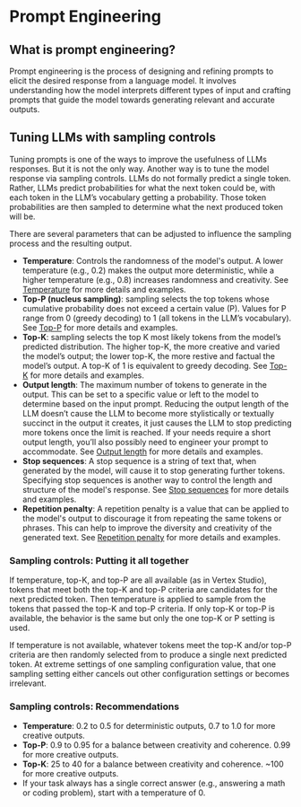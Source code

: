 # Prompt Engineering

## What is prompt engineering?
Prompt engineering is the process of designing and refining prompts to elicit the desired response from a language model. 
It involves understanding how the model interprets different types of input and crafting prompts that guide the model towards generating relevant and accurate outputs.

## Tuning LLMs with sampling controls
Tuning prompts is one of the ways to improve the usefulness of LLMs responses. But it is not the only way.
Another way is to tune the model response via sampling controls. LLMs do not formally predict a single token. Rather, LLMs predict probabilities for what the
next token could be, with each token in the LLM’s vocabulary getting a probability. Those token probabilities are then sampled to determine what the next produced token will be.

There are several parameters that can be adjusted to influence the sampling process and the resulting output.

- **Temperature**: Controls the randomness of the model's output. A lower temperature (e.g., 0.2) makes the output more deterministic, while a higher temperature (e.g., 0.8) increases randomness and creativity.
    See [Temperature](./01_temparature.ipynb) for more details and examples.
- **Top-P (nucleus sampling)**: sampling selects the top tokens whose cumulative probability does not exceed a certain value (P). Values for P range from 0 (greedy decoding) to 1 (all tokens in the LLM’s vocabulary).
    See [Top-P](./02_top_p.ipynb) for more details and examples.
- **Top-K**: sampling selects the top K most likely tokens from the model’s predicted distribution. The higher top-K, the more creative and varied the model’s output; the lower top-K, the more restive and factual the model’s output. A top-K of 1 is equivalent to greedy decoding.
    See [Top-K](./03_top_k.ipynb) for more details and examples.
- **Output length**: The maximum number of tokens to generate in the output. This can be set to a specific value or left to the model to determine based on the input prompt. Reducing the output length of the LLM doesn’t cause the LLM to become more stylistically
  or textually succinct in the output it creates, it just causes the LLM to stop predicting more tokens once the limit is reached. If your needs require a short output length, you’ll also possibly need to engineer your prompt to accommodate.
   See [Output length](./04_output_length.ipynb) for more details and examples.
- **Stop sequences**: A stop sequence is a string of text that, when generated by the model, will cause it to stop generating further tokens. Specifying stop sequences is another way to control the length and structure of the model's response.
    See [Stop sequences](./05_stop_sequences.ipynb) for more details and examples.
- **Repetition penalty**: A repetition penalty is a value that can be applied to the model's output to discourage it from repeating the same tokens or phrases. This can help to improve the diversity and creativity of the generated text.
    See [Repetition penalty](./06_repetition_penalty.ipynb) for more details and examples.

### Sampling controls: Putting it all together
If temperature, top-K, and top-P are all available (as in Vertex Studio), tokens that meet both the top-K and top-P criteria are candidates for the next predicted token. Then
temperature is applied to sample from the tokens that passed the top-K and top-P criteria. If only top-K or top-P is available, the behavior is the same but only the one top-K or P setting is used.

If temperature is not available, whatever tokens meet the top-K and/or top-P criteria are then randomly selected from to produce a single next predicted token.
At extreme settings of one sampling configuration value, that one sampling setting either cancels out other configuration settings or becomes irrelevant.

### Sampling controls: Recommendations
- **Temperature**: 0.2 to 0.5 for deterministic outputs, 0.7 to 1.0 for more creative outputs.
- **Top-P**: 0.9 to 0.95 for a balance between creativity and coherence. 0.99 for more creative outputs.
- **Top-K**: 25 to 40 for a balance between creativity and coherence. ~100 for more creative outputs.
- If your task always has a single correct answer (e.g., answering a math or coding problem), start with a temperature of 0.

